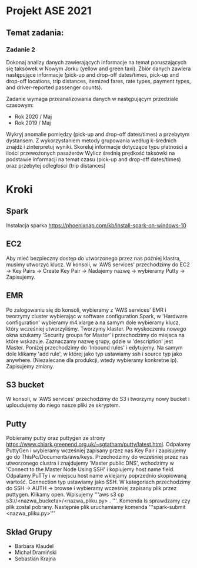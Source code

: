 # Projekt ASE 2021

## Temat zadania: 

### Zadanie 2
Dokonaj analizy danych zawierających informacje na temat poruszających się taksówek w Nowym Jorku (yellow and green taxi). Zbiór danych zawiera następujące informacje (pick-up and drop-off dates/times, pick-up and drop-off locations, trip distances, itemized fares, rate types, payment types, and driver-reported passenger counts). 

Zadanie wymaga przeanalizowania danych w następującym przedziale czasowym:
* Rok 2020 / Maj
* Rok 2019 / Maj

Wykryj anomalie pomiędzy (pick-up and drop-off dates/times) a przebytym dystansem. Z wykorzystaniem metody grupowania według k-średnich znajdź i zinterpretuj wyniki.
Skoreluj informacje dotyczące typu płatności a ilości przewożonych pasażerów
Wylicz średnią prędkość taksówki na podstawie informacji na temat czasu (pick-up and drop-off dates/times) oraz przebytej odległości (trip distances)

# Kroki

## Spark
Instalacja sparka https://phoenixnap.com/kb/install-spark-on-windows-10
## EC2
Aby mieć bezpieczny dostęp do utworzonego przez nas później klastra, musimy utworzyć klucz. W konsoli, w 'AWS services' przechodzimy do EC2 -> Key Pairs -> Create Key Pair -> Nadajemy nazwę -> wybieramy Putty -> Zapisujemy.
## EMR
Po zalogowaniu się do konsoli, wybieramy z 'AWS services' EMR i tworzymy cluster wybierając w software configuration Spark, w 'Hardware configuration' wybieramy m4.xlarge a na samym dole wybieramy klucz, który wcześniej utworzyliśmy. Tworzymy klaster.
Po wyskoczeniu nowego okna szukamy 'Security groups for Master' i przechodzimy do miejsca na które wskazuje. Zaznaczamy nazwę grupy, gdzie w 'description' jest Master. Poniżej przechodzimy do 'Inbound rules' i edytujemy. Na samym dole klikamy 'add rule', w której jako typ ustawiamy ssh i source typ jako anywhere. (Niezalecane dla produkcji, wtedy wybieramy konkretne ip). Zapisujemy zmiany.

## S3 bucket
W konsoli, w 'AWS services' przechodzimy do S3 i tworzymy nowy bucket i uploudujemy do niego nasze pliki ze skryptem.

## Putty
Pobieramy putty oraz puttygen ze strony https://www.chiark.greenend.org.uk/~sgtatham/putty/latest.html. Odpalamy PuttyGen i wybieramy wcześniej zapisany przez nas Key Pair i zapisujemy go do ThisPc/Documents/aws/keys. Przechodzimy do wcześniej przez nas utworzonego clustra i znajdujemy 'Master public DNS', wchodzimy w 'Connect to the Master Node Using SSH' i kopiujemy host name field. Odpalamy PuTTy i w miejscu host name wklejamy poprzednio skopiowaną wartość. Connection typ ustawiamy jako SSH. W kategoriach przechodzimy do SSH -> AUTH -> browse i wybieramy wcześniej zapisany plik przez puttygen. Klikamy open. Wpisujemy '''aws s3 cp s3://<nazwa_bucketa>/<nazwa_pliku.py> . '''. Komenda ls sprawdzamy czy plik zostal pobrany. Następnie plik uruchamiamy komenda '''spark-submit <nazwa_pliku.py>'''


## Skład Grupy
* Barbara Klaudel
* Michał Dramiński
* Sebastian Krajna